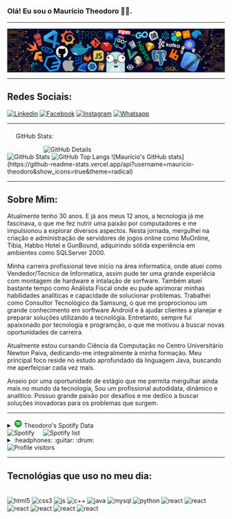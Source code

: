 ### Olá! Eu sou o Maurício Theodoro 🤙🏽.
-----

<div>
<img align="center" alt="Header" src="https://github.com/mauricio-theodoro/mauricio-theodoro/blob/main/img/header.png?raw=true"/>
</div>

-----

## Redes Sociais:
[![Linkedin](https://img.shields.io/badge/LinkedIn-0077B5?style=for-the-badge&logo=linkedin&logoColor=white)](https://www.linkedin.com/in/maur%C3%ADcio-theodoro-98443598/)
[![Facebook](https://img.shields.io/badge/Facebook-1877F2?style=for-the-badge&logo=facebook&logoColor=white)](https://www.facebook.com/mauricio.antonio.376)
[![Instagram](https://img.shields.io/badge/Instagram-E4405F?style=for-the-badge&logo=instagram&logoColor=white)](https://www.instagram.com/mtheodoroneto/?igsh=bmUzZ28xZWVsZTRh)
[![Whatsapp](https://img.shields.io/badge/WhatsApp-25D366?style=for-the-badge&logo=whatsapp&logoColor=white)](https://wa.me/5531994755000)


-----

<img height="20" alt="GIF" src="https://github.com/mauricio-theodoro/mauricio-theodoro/blob/main/img/graphic.gif?raw=true"/>GitHub Stats:

<div>

<img align="right" alt="GitHub Details" width="420px" src="http://github-profile-summary-cards.vercel.app/api/cards/profile-details?username=mauricio-theodoro&theme=github_dark"/>
<!--- <img alt="GitHub Commits" width="200px" src="http://github-profile-summary-cards.vercel.app/api/cards/productive-time?username=mauricio-theodoro&theme=github_dark"/> -->
<img alt="GitHub Stats" width="200px" src="http://github-profile-summary-cards.vercel.app/api/cards/stats?username=mauricio-theodoro&theme=github_dark"/>
<img alt="GitHub Top Langs" width="200px" src="http://github-profile-summary-cards.vercel.app/api/cards/repos-per-language?username=mauricio-theodoro&theme=github_dark"/>
![Maurício's GitHub stats](https://github-readme-stats.vercel.app/api?username=mauricio-theodoro&show_icons=true&theme=radical)
</div>

-----

## Sobre Mim:
Atualmente tenho 30 anos. E já aos meus 12 anos, a tecnologia já me fascinava, o que me fez nutrir uma paixão por computadores e me impulsionou a explorar diversos aspectos. Nesta jornada, mergulhei na criação e administração de servidores de jogos online como MuOnline, Tibia, Habbo Hotel e GunBound, adquirindo sólida experiência em ambientes como SQLServer 2000.

Minha carreira profissional teve início na área informatica, onde atuei como Vendedor/Tecnico de Informatica, assim pude ter uma grande experiêcia com montagem de hardware e intalação de sorfware. Também atuei bastante tempo como Análista Fiscal onde eu pude aprimorar minhas habilidades analíticas e capacidade de solucionar problemas. Trabalhei como Consultor Tecnológico da Samsung, o que me proprocionou um grande conhecimento em sorftware Android e à ajudar clientes a planejar e preparar soluções utilizando a tecnológia. Entretanto, sempre fui apaixonado por tecnologia e programção, o que me motivou a buscar novas oportunidades de carreira.

Atualmente estou cursando Ciência da Computação no Centro Universitário Newton Paiva, dedicando-me integralmente à minha formação. Meu principal foco reside no estudo aprofundado da linguagem Java, buscando me aperfeiçoar cada vez mais.

Anseio por uma oportunidade de estágio que me permita mergulhar ainda mais no mundo da tecnologia, Sou um profissional autodidata, dinâmico e analítico. Possuo grande paixão por desafios e me dedico a buscar soluções inovadoras para os problemas que surgem.

-----

<div>
<div>
<details>
<summary><img height="20" alt="GIF" src="https://github.com/mauricio-theodoro/mauricio-theodoro/blob/main/img/spotify.gif?raw=true"/> Theodoro's Spotify Data</summary>
<img src="https://data-card-for-spotify.herokuapp.com/api/card?user_id=mauricioantonionetinho" alt="Data Card for Spotify">
</details>
</div>
<div>
<img alt="Spotify" width="200px" height="270px" src="https://spotify-github-profile.vercel.app/api/view?uid=mauricioantonionetinho&cover_image=true&theme=default"/> &nbsp; &nbsp; 
<img alt="Spotify list" width="200px" height="270px" src="https://spotify-recently-played-readme.vercel.app/api?user=mauricioantonionetinho&count=10"/>
</div>
<div>
<details>
<summary>:headphones: :guitar: :drum:</summary>


</details>
</div>
</div>

<img alt="Profile visitors" src="https://komarev.com/ghpvc/?username=mauricio-theodoro"/>

-----


## Tecnológias que uso no meu dia:

<div style="display: inline_block"><br/>
  <img align="center"  alt="html5" src="https://img.shields.io/badge/HTML5-E34F26?style=for-the-badge&logo=html5&logoColor=white"/>
  <img align="center"  alt="css3" src="https://img.shields.io/badge/CSS3-1572B6?style=for-the-badge&logo=css3&logoColor=white"/>
  <img align="center"  alt="js" src="https://img.shields.io/badge/JavaScript-323330?style=for-the-badge&logo=javascript&logoColor=F7DF1E"/>
  <img align="center"  alt="c++" src="https://img.shields.io/badge/C%2B%2B-00599C?style=for-the-badge&logo=c%2B%2B&logoColor=white"/>
  <img align="center"  alt="java" src="https://img.shields.io/badge/Java-ED8B00?style=for-the-badge&logo=openjdk&logoColor=white"/>
  <img align="center"  alt="mysql" src="https://img.shields.io/badge/MySQL-00000F?style=for-the-badge&logo=mysql&logoColor=white"/>
  <img align="center"  alt="python" src="https://img.shields.io/badge/Python-14354C?style=for-the-badge&logo=python&logoColor=white"/>
  <img align="center"  alt="react" src="https://img.shields.io/badge/React-20232A?style=for-the-badge&logo=react&logoColor=61DAFB"/>
  <img align="center"  alt="react" src="https://img.shields.io/badge/Microsoft_SQL_Server-CC2927?style=for-the-badge&logo=microsoft-sql-server&logoColor=white"/>
  <img align="center"  alt="react" src="https://img.shields.io/badge/Android-3DDC84?style=for-the-badge&logo=android&logoColor=white"/>
  <img align="center"  alt="react" src="https://img.shields.io/badge/Windows-0078D6?style=for-the-badge&logo=windows&logoColor=white"/>
  <img align="center"  alt="react" src="https://img.shields.io/badge/Windows_XP-003399?style=for-the-badge&logo=windows-xp&logoColor=white"/>
  <img align="center"  alt="react" src="https://img.shields.io/badge/Windows_95-008080?style=for-the-badge&logo=windows-95&logoColor=white"/>
  

</div>

